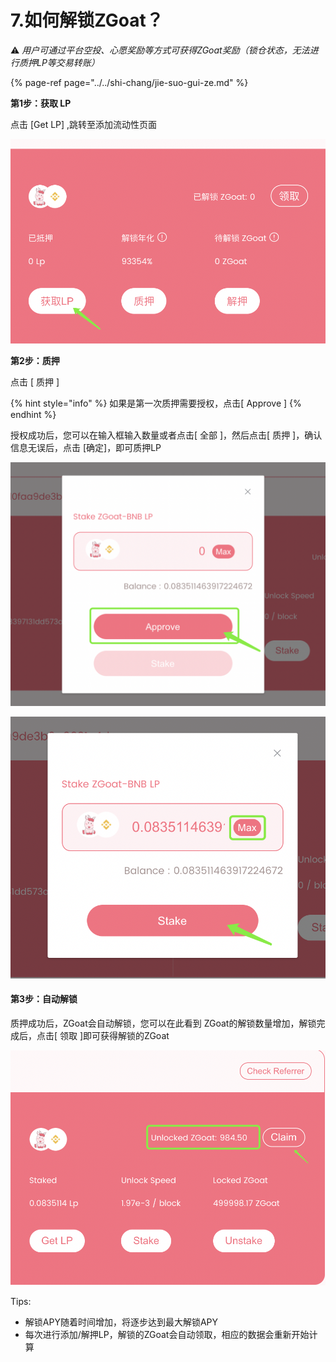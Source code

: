 # 7.如何解锁ZGoat？

⚠️ _用户可通过平台空投、心愿奖励等方式可获得ZGoat奖励（锁仓状态，无法进行质押LP等交易转账）_

{% page-ref page="../../shi-chang/jie-suo-gui-ze.md" %}

**第1步：获取 LP**

点击 \[Get LP\] ,跳转至添加流动性页面

![](../../.gitbook/assets/huo-qu-lp-zhong-wen-.png)

**第2步：质押**

点击 \[ 质押 \] 

{% hint style="info" %}
如果是第一次质押需要授权，点击\[ Approve \]
{% endhint %}

授权成功后，您可以在输入框输入数量或者点击\[ 全部 \]，然后点击\[ 质押 \]，确认信息无误后，点击 \[确定\]，即可质押LP

![](../../.gitbook/assets/ru-he-jie-suo-zgoat2.png)

![](../../.gitbook/assets/ru-he-jie-suo-zgoat3.png)

#### **第3步：自动解锁**

质押成功后，ZGoat会自动解锁，您可以在此看到 ZGoat的解锁数量增加，解锁完成后，点击\[ 领取 \]即可获得解锁的ZGoat

![](../../.gitbook/assets/ru-he-jie-suo-zgoat5.png)

Tips:

* 解锁APY随着时间增加，将逐步达到最大解锁APY
* 每次进行添加/解押LP，解锁的ZGoat会自动领取，相应的数据会重新开始计算







